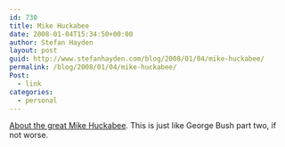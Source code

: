 ```yaml
---
id: 730
title: Mike Huckabee
date: 2008-01-04T15:34:50+00:00
author: Stefan Hayden
layout: post
guid: http://www.stefanhayden.com/blog/2008/01/04/mike-huckabee/
permalink: /blog/2008/01/04/mike-huckabee/
Post:
  - link
categories:
  - personal
---
```

<a href="http://www.alternet.org/story/70229/?page=entire">About the great Mike Huckabee</a>. This is just like George Bush part two, if not worse.